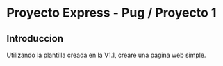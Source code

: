 # Proyecto Express - Pug / Proyecto 1
## Introduccion
Utilizando la plantilla creada en la V1.1, creare una pagina web simple.
